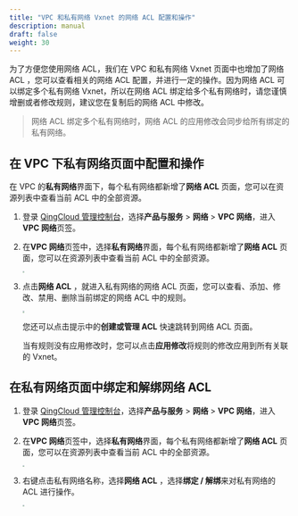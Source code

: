 ```yaml
---
title: "VPC 和私有网络 Vxnet 的网络 ACL 配置和操作"
description: manual
draft: false
weight: 30
---
```


为了方便您使用网络 ACL，我们在 VPC 和私有网络 Vxnet 页面中也增加了网络 ACL ，您可以查看相关的网络 ACL 配置，并进行一定的操作。因为网络 ACL 可以绑定多个私有网络 Vxnet，所以在网络 ACL 绑定给多个私有网络时，请您谨慎增删或者修改规则，建议您在复制后的网络 ACL 中修改。

>网络 ACL 绑定多个私有网络时，网络 ACL 的应用修改会同步给所有绑定的私有网络。

## 在 VPC 下私有网络页面中配置和操作

在 VPC 的**私有网络**界面下，每个私有网络都新增了**网络 ACL** 页面，您可以在资源列表中查看当前 ACL 中的全部资源。

1. 登录 [QingCloud 管理控制台](https://console.qingcloud.com/login)，选择**产品与服务** > **网络** > **VPC 网络**，进入**VPC 网络**页签。

2. 在**VPC 网络**页签中，选择**私有网络**界面，每个私有网络都新增了**网络 ACL** 页面，您可以在资源列表中查看当前 ACL 中的全部资源。

   <img src="../../_images/create_acl_13.png" style="zoom:19%;" />

3. 点击**网络 ACL** ，就进入私有网络的网络 ACL 页面，您可以查看、添加、修改、禁用、删除当前绑定的网络 ACL 中的规则。

   <img src="../../_images/create_acl_14.png" style="zoom:23%;" />

   您还可以点击提示中的**创建或管理 ACL** 快速跳转到网络 ACL 页面。

   当有规则没有应用修改时，您可以点击**应用修改**将规则的修改应用到所有关联的 Vxnet。

## 在私有网络页面中绑定和解绑网络 ACL

1. 登录 [QingCloud 管理控制台](https://console.qingcloud.com/login)，选择**产品与服务** > **网络** > **VPC 网络**，进入**VPC 网络**页签。

2. 在**VPC 网络**页签中，选择**私有网络**界面，每个私有网络都新增了**网络 ACL** 页面，您可以在资源列表中查看当前 ACL 中的全部资源。

   <img src="../../_images/create_acl_13.png" style="zoom:19%;" />

3. 右键点击私有网络名称，选择**网络 ACL** ，选择**绑定 / 解绑**来对私有网络的 ACL 进行操作。

   <img src="../../_images/create_acl_15.png" style="zoom:23%;" />

